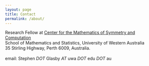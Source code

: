 ```yaml
---
layout: page
title: Contact
permalink: /about/
---
```


Research Fellow at [Center for the Mathematics of Symmetry and Computation](https://cmsc.io)<br />
School of Mathematics and Statistics, University of Western Australia<br />
35 Stirling Highway, Perth 6009, Australia.<br />
<br />
email: Stephen *DOT* Glasby *AT* uwa *DOT* edu *DOT* au
